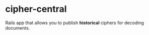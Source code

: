 # cipher-central
Rails app that allows you to publish **historical** ciphers for decoding documents.

